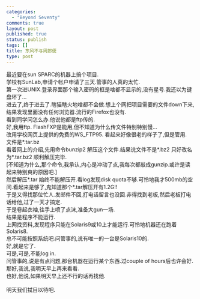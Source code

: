 ```yaml
--- 
categories: 
  - "Beyond Seventy"
comments: true
layout: post
published: true
status: publish
tags: []
title: 东风不与周郎便
type: post
---
```

<div id="msgcns!5F971C000415D85F!552" class="bvMsg">
<div>最近要在sun SPARC的机器上搞个项目.</div>
<div>学校有SunLab,申请个帐户申请了三天.管事的人真的太忙.</div>
<div>第一次进UNIX.登录界面那个输入密码的框是啥都不显示的,没有星号.我还以为键盘坏了...</div>
<div>进去了,终于进去了.瞎猫瞎火地啥都不会做.想上个网把项目需要的文件down下来,结果发现里面没有任何浏览器.流行的Firefox也没有.</div>
<div>看到同学问怎么办.他说他都是ftp传的.</div>
<div>好,我用ftp. FlashFXP是能用,但不知道为什么传文件特别特别慢...</div>
<div>改用学校网页上提供的免费的WS_FTP95. 看起来好像很老的样子了,但是管用.</div>
<div>文件是*.tar.bz</div>
<div>看着网上的介绍,先用命令bunzip2 解压这个文件.结果说文件不是*.bz2 只好改名为*.tar.bz2 顺利解压完毕.</div>
<div>[不知道为什么,那个命令,我承认,内心是冲动了点,我每次都敲成gunzip.或许是读起来特别爽的原因吧.]</div>
<div>然后解压*.tar 始终不能解压开.看log发现disk quota不够.可怜地我才500mb的空间.看起来是够了,鬼知道那个*.tar解压开有1.2G!!</div>
<div>于是又得找那位忙人.发邮件不回,打电话留言也没回.非得找到老板,然后老板打电话给他,过了一天才搞定.</div>
<div>于是卷起衣袖,往手上喷了点沫,准备大gun一场.</div>
<div>结果是程序不能运行.</div>
<div>上网找资料,发现程序只能在Solaris9或10上才能运行.可怜地机器还在跑着Solaris8.</div>
<div>总不可能按照系统吧.问管事的,说有唯一的一台是Solaris10的.</div>
<div>好,就是它了.</div>
<div>可是,可是,不能log in.</div>
<div>问管事的,说是有点问题,那台机器在运行某个东西.过couple of hours后也许会好.</div>
<div>那好,我说,我明天早上再来看看.</div>
<div>也好,他说,如果明天早上还不行的话再找他.</div>
<div> </div>
<div>明天我们拭目以待吧.</div>
</div>
